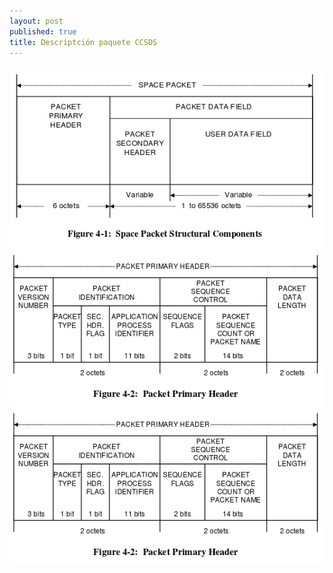 ```yaml
---
layout: post
published: true
title: Descriptción paquete CCSDS
---
```


![](../images/CCSDS_1.png)
![](../images/CCSDS_2.png)
![](../images/CCSDS_2.png)
